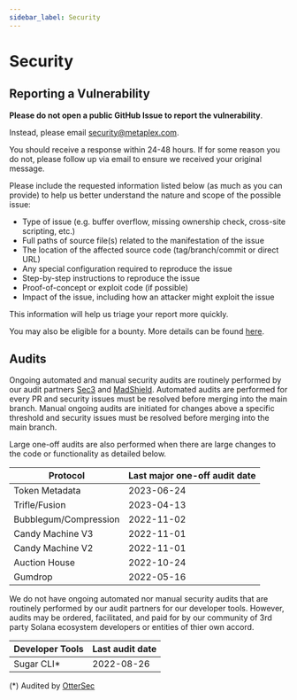 ```yaml
---
sidebar_label: Security
---
```


# Security

## Reporting a Vulnerability

**Please do not open a public GitHub Issue to report the vulnerability**.

Instead, please email security@metaplex.com.

You should receive a response within 24-48 hours. If for some reason you do not, please follow up via email to ensure we received your original message.

Please include the requested information listed below (as much as you can provide) to help us better understand the nature and scope of the possible issue:

- Type of issue (e.g. buffer overflow, missing ownership check, cross-site scripting, etc.)
- Full paths of source file(s) related to the manifestation of the issue
- The location of the affected source code (tag/branch/commit or direct URL)
- Any special configuration required to reproduce the issue
- Step-by-step instructions to reproduce the issue
- Proof-of-concept or exploit code (if possible)
- Impact of the issue, including how an attacker might exploit the issue

This information will help us triage your report more quickly.

You may also be eligible for a bounty. More details can be found [here](https://www.metaplex.com/bounty-program).
## Audits

Ongoing automated and manual security audits are routinely performed by our audit partners [Sec3](https://www.sec3.dev/) and [MadShield](https://www.madshield.xyz). Automated audits are performed for every PR and security issues must be resolved before merging into the main branch. Manual ongoing audits are initiated for changes above a specific threshold and security issues must be resolved before merging into the main branch.

Large one-off audits are also performed when there are large changes to the code or functionality as detailed below.

| Protocol              | Last major one-off audit date |
| --------------------- | ----------------------------- |
| Token Metadata        | 2023-06-24 |
| Trifle/Fusion         | 2023-04-13 |
| Bubblegum/Compression | 2022-11-02 |
| Candy Machine V3      | 2022-11-01 |
| Candy Machine V2      | 2022-11-01 |
| Auction House         | 2022-10-24 |
| Gumdrop               | 2022-05-16 |

We do not have ongoing automated nor manual security audits that are routinely performed by our audit partners for our developer tools. However, audits may be ordered, facilitated, and paid for by our community of 3rd party Solana ecosystem developers or entities of thier own accord.

| Developer Tools| Last audit date         |
| -------------- | ----------------------- |
| Sugar CLI*     | 2022-08-26 |


(*) Audited by [OtterSec](https://osec.io)
